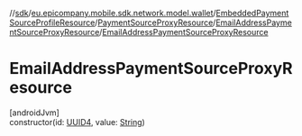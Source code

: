 //[sdk](../../../../../index.md)/[eu.epicompany.mobile.sdk.network.model.wallet](../../../index.md)/[EmbeddedPaymentSourceProfileResource](../../index.md)/[PaymentSourceProxyResource](../index.md)/[EmailAddressPaymentSourceProxyResource](index.md)/[EmailAddressPaymentSourceProxyResource](-email-address-payment-source-proxy-resource.md)

# EmailAddressPaymentSourceProxyResource

[androidJvm]\
constructor(id: [UUID4](../../../../eu.epicompany.mobile.android.datatypes/index.md#229649042%2FClasslikes%2F462465411), value: [String](https://kotlinlang.org/api/latest/jvm/stdlib/kotlin/-string/index.html))
